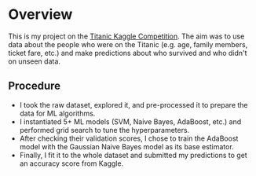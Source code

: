 # Overview
This is my project on the [Titanic Kaggle Competition](https://www.kaggle.com/c/titanic). The aim was to use data about the people who were on the Titanic (e.g. age, family members, ticket fare, etc.) and make predictions about who survived and who didn't on unseen data. 


## Procedure
- I took the raw dataset, explored it, and pre-processed it to prepare the data for ML algorithms. 
- I instantiated 5+ ML models (SVM, Naive Bayes, AdaBoost, etc.) and performed grid search to tune the hyperparameters.
- After checking their validation scores, I chose to train the AdaBoost model with the Gaussian Naive Bayes model as its base estimator. 
- Finally, I fit it to the whole dataset and submitted my predictions to get an accuracy score from Kaggle.
